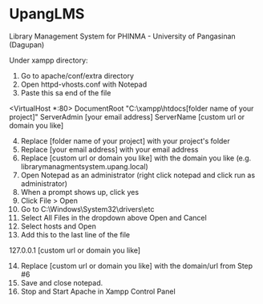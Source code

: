 # UpangLMS
Library Management System for PHINMA - University of Pangasinan (Dagupan)

Under xampp directory:

1. Go to apache/conf/extra directory
2. Open httpd-vhosts.conf with Notepad
3. Paste this sa end of the file

<VirtualHost *:80>
    DocumentRoot "C:\xampp\htdocs\[folder name of your project]"
    ServerAdmin [your email address]
    ServerName  [custom url or domain you like]
</VirtualHost>

4. Replace [folder name of your project] with your project's folder
5. Replace [your email address] with your email address
6. Replace [custom url or domain you like] with the domain you like (e.g. librarymanagmentsystem.upang.local)
7. Open Notepad as an administrator (right click notepad and click run as administrator)
8. When a prompt shows up, click yes
9. Click File > Open
10. Go to C:\Windows\System32\drivers\etc
11. Select All Files in the dropdown above Open and Cancel
12. Select hosts and Open
13. Add this to the last line of the file 

127.0.0.1 [custom url or domain you like]

14. Replace [custom url or domain you like] with the domain/url from Step #6
15. Save and close notepad.
16. Stop and Start Apache in Xampp Control Panel
